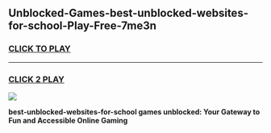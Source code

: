 
## Unblocked-Games-best-unblocked-websites-for-school-Play-Free-7me3n
<h3>
<a href="https://premium76.site?title=best-unblocked-websites-for-school&ref=19M">CLICK TO PLAY</a></h3>
<hr>

<h3>
<a href="https://premium76.site?title=best-unblocked-websites-for-school&ref=19M">CLICK 2 PLAY</a>
  
</h3>

<a href="https://premium76.site?title=best-unblocked-websites-for-school&ref=19M"><img src="https://clearcache.store/games.png"></a>


**best-unblocked-websites-for-school games unblocked: Your Gateway to Fun and Accessible Online Gaming**
